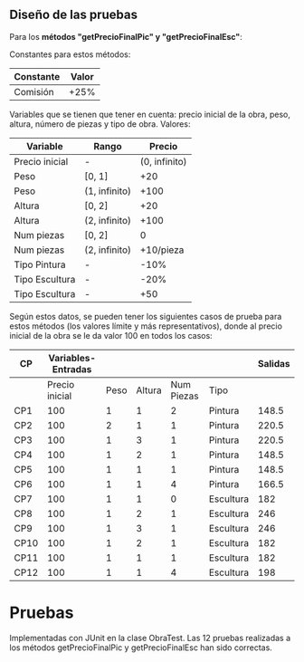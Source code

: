 ## Diseño de las pruebas

Para los **métodos "getPrecioFinalPic" y "getPrecioFinalEsc"**:

Constantes para estos métodos:

|Constante|Valor|
|--|--|
|Comisión|+25%|

Variables que se tienen que tener en cuenta: precio inicial de la obra, peso, altura, número de piezas y tipo de obra.
Valores:

|Variable|Rango|Precio|
|--|--|--|
|Precio inicial|-|(0, infinito)|
|Peso|[0, 1]|+20|
|Peso|(1, infinito)|+100|
|Altura|[0, 2]|+20|
|Altura|(2, infinito)|+100|
|Num piezas|[0, 2]|0|
|Num piezas|(2, infinito)|+10/pieza|
|Tipo Pintura|-|-10%|
|Tipo Escultura|-|-20%|
|Tipo Escultura|-|+50|

Según estos datos, se pueden tener los siguientes casos de prueba para estos métodos (los valores límite y más representativos), donde al precio inicial de la obra se le da valor 100 en todos los casos:

|CP|Variables-Entradas| | | | |Salidas|
|--|--|--|--|--|--|--|
| |Precio inicial|Peso|Altura|Num Piezas|Tipo|
|CP1|100|1|1|2|Pintura|148.5|
|CP2|100|2|1|1|Pintura|220.5|
|CP3|100|1|3|1|Pintura|220.5|
|CP4|100|1|2|1|Pintura|148.5|
|CP5|100|1|1|1|Pintura|148.5|
|CP6|100|1|1|4|Pintura|166.5|
|CP7|100|1|1|0|Escultura|182|
|CP8|100|1|2|1|Escultura|246|
|CP9|100|1|3|1|Escultura|246|
|CP10|100|1|2|1|Escultura|182|
|CP11|100|1|1|1|Escultura|182|
|CP12|100|1|1|4|Escultura|198|

# Pruebas

Implementadas con JUnit en la clase ObraTest. Las 12 pruebas realizadas a los métodos getPrecioFinalPic y getPrecioFinalEsc han sido correctas.